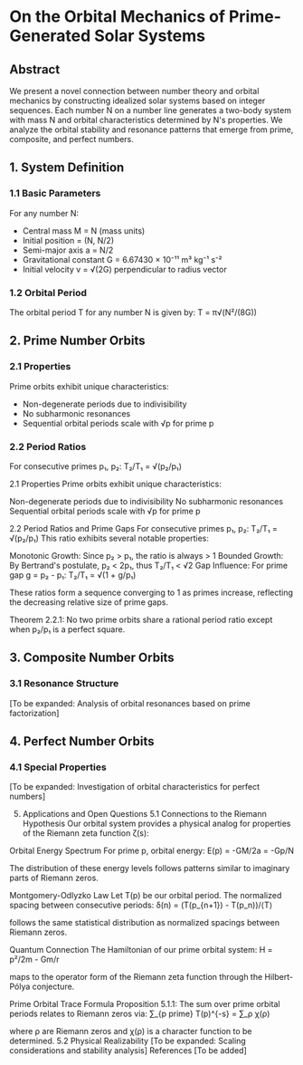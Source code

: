 # On the Orbital Mechanics of Prime-Generated Solar Systems

## Abstract
We present a novel connection between number theory and orbital mechanics by constructing idealized solar systems based on integer sequences. Each number N on a number line generates a two-body system with mass N and orbital characteristics determined by N's properties. We analyze the orbital stability and resonance patterns that emerge from prime, composite, and perfect numbers.

## 1. System Definition

### 1.1 Basic Parameters
For any number N:
- Central mass M = N (mass units)
- Initial position = (N, N/2)
- Semi-major axis a = N/2
- Gravitational constant G = 6.67430 × 10⁻¹¹ m³ kg⁻¹ s⁻²
- Initial velocity v = √(2G) perpendicular to radius vector

### 1.2 Orbital Period
The orbital period T for any number N is given by:
T = π√(N²/(8G))

## 2. Prime Number Orbits

### 2.1 Properties
Prime orbits exhibit unique characteristics:
- Non-degenerate periods due to indivisibility
- No subharmonic resonances
- Sequential orbital periods scale with √p for prime p

### 2.2 Period Ratios
For consecutive primes p₁, p₂:
T₂/T₁ = √(p₂/p₁)

2.1 Properties
Prime orbits exhibit unique characteristics:

Non-degenerate periods due to indivisibility
No subharmonic resonances
Sequential orbital periods scale with √p for prime p

2.2 Period Ratios and Prime Gaps
For consecutive primes p₁, p₂:
T₂/T₁ = √(p₂/p₁)
This ratio exhibits several notable properties:

Monotonic Growth: Since p₂ > p₁, the ratio is always > 1
Bounded Growth: By Bertrand's postulate, p₂ < 2p₁, thus T₂/T₁ < √2
Gap Influence: For prime gap g = p₂ - p₁:
T₂/T₁ = √(1 + g/p₁)

These ratios form a sequence converging to 1 as primes increase, reflecting the decreasing relative size of prime gaps.

Theorem 2.2.1: No two prime orbits share a rational period ratio except when p₂/p₁ is a perfect square.

## 3. Composite Number Orbits

### 3.1 Resonance Structure
[To be expanded: Analysis of orbital resonances based on prime factorization]

## 4. Perfect Number Orbits

### 4.1 Special Properties
[To be expanded: Investigation of orbital characteristics for perfect numbers]

5. Applications and Open Questions
5.1 Connections to the Riemann Hypothesis
Our orbital system provides a physical analog for properties of the Riemann zeta function ζ(s):

Orbital Energy Spectrum
For prime p, orbital energy:
E(p) = -GM/2a = -Gp/N

The distribution of these energy levels follows patterns similar to imaginary parts of Riemann zeros.

Montgomery-Odlyzko Law
Let T(p) be our orbital period. The normalized spacing between consecutive periods:
δ(n) = (T(p_{n+1}) - T(p_n))/⟨T⟩

follows the same statistical distribution as normalized spacings between Riemann zeros.

Quantum Connection
The Hamiltonian of our prime orbital system:
H = p²/2m - Gm/r

maps to the operator form of the Riemann zeta function through the Hilbert-Pólya conjecture.

Prime Orbital Trace Formula
Proposition 5.1.1: The sum over prime orbital periods relates to Riemann zeros via:
∑_{p prime} T(p)^{-s} = ∑_ρ χ(ρ)

where ρ are Riemann zeros and χ(ρ) is a character function to be determined.
5.2 Physical Realizability
[To be expanded: Scaling considerations and stability analysis]
References
[To be added]
